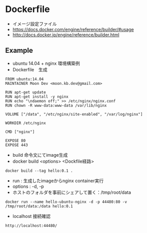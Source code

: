 # Dockerfile
- イメージ設定ファイル
- https://docs.docker.com/engine/reference/builder/#usage
- http://docs.docker.jp/engine/reference/builder.html

## Example
- ubuntu 14.04 + nginx 環境構築例
- Dockerfile　生成
```
FROM ubuntu:14.04
MAINTAINER Moon Dev <moon.kb.dev@gmail.com>

RUN apt-get update
RUN apt-get install -y nginx
RUN echo "\ndaemon off;" >> /etc/nginx/nginx.conf
RUN chown -R www-data:www-data /var/lib/nginx

VOLUME ["/data", "/etc/nginx/site-enabled", "/var/log/nginx"]

WORKDIR /etc/nginx

CMD ["nginx"]

EXPOSE 80
EXPOSE 443
```
- build 命令文にてimage生成
- docker build \<options\> \<Dockfile経路\>
```
docker build --tag hello:0.1 .  
```
- run : 生成したimageからnginx container実行
- options : -d, -p 
- ホストのフォルダを事前にシェアして置く：\/tmp\/root\/data
```
docker run --name hello-ubuntu-nginx -d -p 44480:80 -v /tmp/root/data:/data hello:0.1
```
- localhost 接続確認
```
http://localhost:44480/
```
